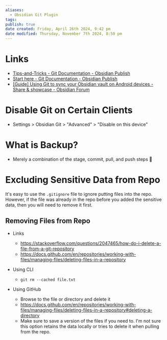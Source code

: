 ```yaml
---
aliases:
  - Obsidian Git Plugin
tags: 
publish: true
date created: Friday, April 26th 2024, 9:42 pm
date modified: Thursday, November 7th 2024, 8:50 pm
---
```


# Links

- [Tips-and-Tricks - Git Documentation - Obsidian Publish](https://publish.obsidian.md/git-doc/Tips-and-Tricks) 
- [Start here - Git Documentation - Obsidian Publish](https://publish.obsidian.md/git-doc/Start+here) 
- [[Guide] Using Git to sync your Obsidian vault on Android devices - Share & showcase - Obsidian Forum](https://forum.obsidian.md/t/guide-using-git-to-sync-your-obsidian-vault-on-android-devices/41887)

# Disable Git on Certain Clients

- Settings > Obsidian Git > "Advanced" > "Disable on this device"

# What is Backup?

- Merely a combination of the stage, commit, pull, and push steps 🙂

# Excluding Sensitive Data from Repo

It's easy to use the `.gitignore` file to ignore putting files into the repo. However, if the file was already in the repo before you added the sensitive data, then you will need to remove it first.

## Removing Files from Repo

- Links
  - https://stackoverflow.com/questions/2047465/how-do-i-delete-a-file-from-a-git-repository
  - https://docs.github.com/en/repositories/working-with-files/managing-files/deleting-files-in-a-repository

- Using CLI
  - `git rm --cached file.txt`

- Using GitHub
  - Browse to the file or directory and delete it 
  - https://docs.github.com/en/repositories/working-with-files/managing-files/deleting-files-in-a-repository#deleting-a-directory
  - Make sure to save a version of the files if you need to. I'm not sure this option retains the data locally or tries to delete it when pulling from the repo.

  